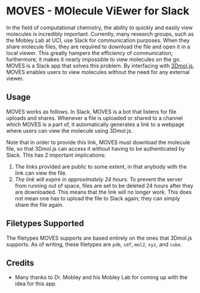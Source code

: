 # MOVES - MOlecule ViEwer for Slack

In the field of computational chemistry, the ability to quickly and easily view
molecules is incredibly important. Currently, many research groups, such as the
Mobley Lab at UCI, use Slack for communication purposes. When they share
molecule files, they are required to download the file and open it in a local
viewer. This greatly hampers the efficiency of communication; furthermore, it
makes it nearly impossible to view molecules on the go. MOVES is a Slack app
that solves this problem. By interfacing with
[3Dmol.js](http://3dmol.csb.pitt.edu/index.html), MOVES enables users to view
molecules without the need for any external viewer.


## Usage

MOVES works as follows. In Slack, MOVES is a bot that listens for file uploads
and shares. Whenever a file is uploaded or shared to a channel which MOVES is a
part of, it automatically generates a link to a webpage where users can view the
molecule using 3Dmol.js.

Note that in order to provide this link, MOVES must download the molecule file,
so that 3Dmol.js can access it without having to be authenticated by Slack. This
has 2 important implications:
1. The links provided are public to some extent, in that anybody with the link
   can view the file.
1. _The link will expire in approximately 24 hours._ To prevent the server from
   running out of space, files are set to be deleted 24 hours after they are
   downloaded. This means that the link will no longer work. This does not mean
   one has to upload the file to Slack again; they can simply share the file
   again.


## Filetypes Supported

The filetypes MOVES supports are based entirely on the ones that 3Dmol.js
supports. As of writing, these filetypes are `pdb`, `sdf`, `mol2`, `xyz`, and
`cube`.


## Credits

* Many thanks to Dr. Mobley and his Mobley Lab for coming up with the idea for
  this app.
